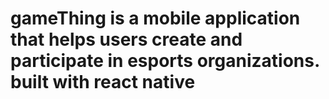 # gameThing is a mobile application that helps users create and participate in esports organizations. built with react native
